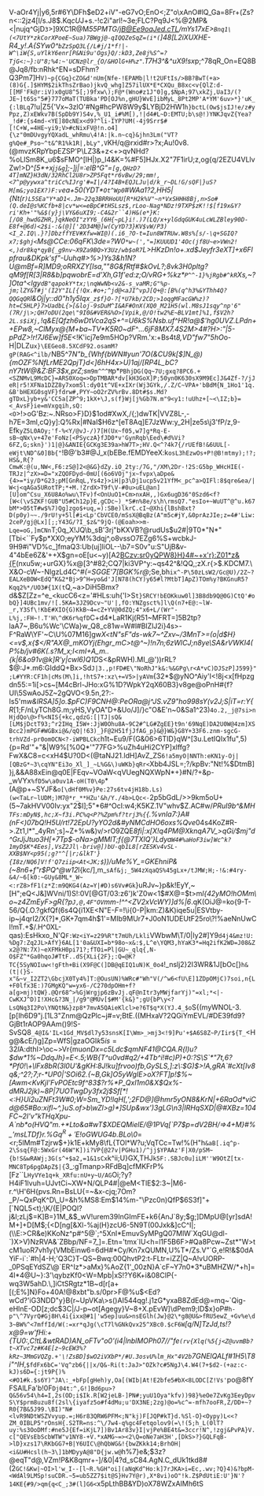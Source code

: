 V-aOr4Yj|y6,5r#6Y\DFh$eD2+iV"-eG7vO;EnO<;Z"o\xAnO#lQ_Ga=8Fr+(Zs?n<::2jz4[l/s.J8$.Kq$cU$J+s.-!c2i"arl!~3e;FLC?Pq9J<%@2MP\&<|nujq^GjD`3`>]9XC1R@M*55PMTG/jB@Ee9oqJed.cTL/mYs17xE>`Bnq1\(<7UtY*zkCorXPoeE~Sua)7BWgj@-qIQQZeSqZ=(i*(`]48[L2iXUXHE-R4_y!.A{SYw0^`bZzSpQ3L{/L#j/1*f!|-W^\iW{S,uYlkY6enr[P&Ni9u'Ogs}Q/:kD3,Ze8j%S^=?TjG<:~}:U"8;%4:~'UCNz@lr_{O/&HOlG+H%z"`.T7H3^&^uX9!sx*p;^78qR_On=EQ8B@Jq8/fb:nRhk^EN=sDFhm?Q3Pm7]H`V)~p{CGq}cZO&d'nUm{Nfe-!EPAMb|l!t2UFtIs/>BB?BwT(+a>(8)G{.]$HYM$2ikThsZrBao)jkvQ_whg]Z57ilUX*E*CXQu_B8xc<v{QlZ:d-[[MF'Fk@r:iV)x0gU8^5[;)9fxw\);F@*(Wno#z1J"0]g,$NpA;97\xkZj,UaI3/(?JE~]t6Ss"5#}777oMaT(TUBka'PD[OJ%n,gHU}WvE]ibMyL_8Pt2MP'A*YM'6uv>*}'uK_{:lBLq`7!u|Z5{'Vx~3zlO'#Ng#hcPW8W9y$LYBjD2HW1`h}bctL(Ow$jsIJ!e/z#yPpz,Z)xEWkv7B(SpDb9Y)S4v,%_U1_i#%M[),!|d4#L~D:EMTU;b\s@!)YNKJqvZ{Yea?_!d#:{s4md-<YE]80cNEx<d9?^li-IYP?UM(-4j9Srr$#[!C+W,=4HE~yi9;V>#cNixFV@!n.o4]{\z"0mDUvgyYQXadL_whRmu\4!A:|k.n~cq}&jhn3Lm("VT?g%Qe#_Pso~^t&^R1%k1R|,bLy",V`KH/q@rxid#r>?x;Au!0v8.(@mvzKRpYbpEZSP'P\LZ3\&+z<+>qvNHd?%oLlSm8K_u6$sFMO^[lH|)p_l4&K=%#F5]HJx.X2"7F1irU;z,og{q/2EZU4VLlvZw!>D^_[5*+xj`j&g`];-]j|=:eIB^G"=`[g,QHzD?4T]mNZ}H3dN/32RhCl2U8r>ZP5Fqt*r6vBw/29;mm!,<7^p@yywxa^triCc%IJrg'#=I|/4?I4B+EQJLJu|d/k_r~DL!G/sQF|}uS?M[m&;yo1EX?)F:v`ea+50(YDT*`Ot^Wp0`#WAa1?2,HH5|{Nt(r`)L5SEa"Y*aD1<.Jm~22q3BRRHoUU[R*H2k%V"~n*VxSHHH8Bj,n>So#(Q.deI@s%KCfb+8|cv*w<=eBpC#tHSLsz$,rLoo-Nag*NDz!9TXP$zK!!$[f19x&Y?ri'Kh+'"%&$(y}j\VY&6uXI9;-C4&2r``4)H&(e*}K:[/O8_hwdGZHR,}qkNeOI"zYY6_(6H{~pL}i!.)7(LQ/x+ylGdqGUK4uLcWLZBley90D-E8f+@6d)<2$i-:&(@]['2D34M@]w(CyYD?3}KV$vW/P3)<I_2.IQ\.}?]DbzffYEV#Xfw=WI@)(.i6_?O-t=Iun8WTRUw.W8s%[s/-\q+SGIQ?x7;$ghj<`Ms@CCe:06qFK\3de=?W0`*w~(',"=]KUUUD1'4Oc(jf8U~e>VWn2!<,)dr8kq*qyB{_g9nv~X9Za9BQ>Y3Uz/wb$oR7`L>HKzDn\!o+.xd$Jeyfr3eXT]+x6Flpfrau&DKpk'sf"-Uuhq#>%>)Ys3&h1N?U@mBf=R]MD9;oRRXZY[Isa,""8G&fRtf#$kOvL?;8vk3H0pltg?qM9f[R[3|R8&b]pqwobrE=d'Xh,G1f'ed:z;O/vRG+%kz*`P^^-1}%jRgb#^kR`Xs,~?]Ota^<lgy`dB"qapokY*tx;\nqWwNb<v2&-s_vaMR;G"%p-jm;lZY&T#j'(I2Y"IL[{!Qx.#o+;^jd@<aJI^vpJ[Q+@:[B%(q^h3%&YThh4Q?QQGqQR`l&Oj|y::d0"h1y5Iqx`_z$f}O-?[*U7kb/2CD;>1oqgMFacGW%z)?ht=C5HLP}7>UadbL{>[&loj-9sDuM^I&AF#OnX(XQ0_M21H5(wl.M8sJ1sqy^np'6"(7R/j\>;QH7oDU(2qe\"9I0&#VER&%O>[Vpik,@/O!tw2%E~BLV1mt]%1,f$V2h?2L.s$iXj,`!q&E[Qfzh6wDtVca2qS+^=U6kS%Nsb.uf^HR!a@$\'hg0UVZ.LPdn++EPw8,~ClMyx@{M+ba~TV*K5R0~dF_^*...6jF8MX7.4S2M>4#?H>:"|5-pPdZ>!r!7J6Ew]f5E*<!K'icj7e9m5HOp?VRm.'x:+Bs4t*8,VD\"fw7"5hO*o-H|DLZu`x}\EEGeo8.5XCdF92.osamM?gP(RAG<^ilb/`NB5^7*N"b\_{Whf{bWN#yun'7O(&CU9k[$]N_@){mOZF%NfLrME2QpjT}d<]6hH4x>U)1aj/[RP4L_bC?nY7tW@&Z:BF3$x,prZ;s*`m9m^^^M`p*`PBhjDG(Qq~7U;gxq?8PC6.+<SZNMvL9McDC}=ARS0Xoq=>DpTMBAR*dv[kH3GoX]P;50yn0K630sX9M9Ec]J&4Zf-?/jJeR|r5!XFNa1DZZ8y7xom5l:dy01t^VE+xIXr(Wj3GYk,/.Z/C~VPA+'bBdM{N_1Ho1'1q.&B'bHEXG0sgVF}fdrw#,PYY~oO2rZV%rBv.8Dt#$s.Md?gTDxL}yb+y&'CC5a[ZP^9;1kX+\J,s(f}Wj[j%Gb7N.m"9<y1:!uUhz+[~<\IZ;b}=<_AvsF}ie=mVxgqih,sQ:<O`>!>oG'Bz:~.NRso>F}D}$1od#XwX,/{;)dwTK|VVZ8L-,-h7E=3ml,cQ}y]:Q%Rx|#NaI$H6z^[eT8Aq]E7JzWw:y_2H|ze5s\j3'fP/z,9-Efk`yZ5L0AOy;'f-%<Y/@vJ-/)7[H(Ux~f05,w7]g*Rq-E-sB~qNx\v+47e'FoNz[<PSyczA}fJD0*v'GynRqb\Eed\#d%Vi?6FZ,G;skn}')1|@}&ANIE{GCKg3E39a>hW7T>;HV.Q<^?4k7{/rUEfB!&6UUL[-eWjt\ND^&0]Bb{"`!B@'b3#@J_x(bEBe.fEMDYeeX:k`osL3hEzwOs+P!@B!mtmy);!?;HS&,R{?CmwK:@(u,NW<,F6:zS@]2<@&G}dZy.iO_2ty:/7G,"/XM\2Dr-!2S:G5bp_WHcHIE(-TRJz|^zX>=D="xZQOFDyd~0mU[(6o6VOj"jx~fvpx\aDpe&{4>=*iy/D*G23;pM[GnRqL,Ys4z}>iH|p3\Dj1ucp5v21YfM<_pc^a>QIFl:8$qre&ea/|W<j<qAGa5URotTP;*+M.!ZrdX>T9f\V-#0u>uEL@an][U]om^Csu_X6U8Ao%wu\TFv)f<OnUuO1+Cm>nxAH,,)Gx6ugD36"0Szd6<f?[W<(\vSZKF!GUB"U5#Ch12p}E,gCDc~)_*S#n%8e/s\h\rmsQ7."esIo+~WuUT^@^u.k67bM*>05tT#w$%7)Qg]zgo$+uq,=):SBe)lkrC.cI~@Xhi{lBshBxt?D(p0y)~~./9rU!y+5l[#i<Lp'CbVCE0/mSsX@BqBz(A"m5c#jY,&0prAzJIe;z=4#'Liw:2ceP/gj@Lx][;;Y43G/?I_$z&"9jQ-(@Eoah>>m-Lqe=oG,]mCNn`T;0q_X!JQ\b_sB'3rj"bKXVB?@rudUs$u2#|9T0*"N*"[Tbi<``Fy$p*XXO;eyYM%3dqj^,o8vssO7EZg6%S+wcbkJ-9H9#i"VD%c_]fmaQ3:Ub(uj]liOL--\b7=S0v"u:S"UjB&v-4"4bEe6Z&'++X$gn=oE[u<~y)[A2<BCzv:sr0yQPW8}H}4#~+x'r}:Z01*z&{F>(nxu5w;+urGX}%x@[3^#82;CQ7|ki3VP^y:~qs42^&!QQ,;zX.r{>$.KDCM7.\X&O-cW~-NIgzLd4C^*\#(=SGGE'7[BGK%r@*;Se,bh`ix^-P\50zLsW2/Gc@U)/2Z~?EALXeBOW<EdQ^K&2*Bj>9^H=yo&d'J[N78(hCY)y65#l?MtbT]ApZ)TOm%y?BKGnuR5?Kqq2%*/UO3#{1X(t`Q,~a>DiH5Bmx?d&$Z[Zz=^e_<kucC6<z='#HLs:uh{'I>S`t}SRCY!bEOKkuw0l]3B8db9Q@0G)CtQ'#obQ}]4UBc1mv/![.5KA=3JZ9Dcv~"U'|,fO:YNZgsct%]l\Q(n7+E@:~lW-_r,Y3Sf\!KbE#XIO{G)KkB~4=cZ+YV@0dZQ;4"x6+L/(Wr"-L%j,:FH~!.T'H\^dK6r%qfD`C+d4*LaR1Kj(R51~MFRT=]5B2tp?laA7~,B6u%Wc'\CWa}w_Q8_c81w=W#l#BIZlJ2i}4s>-F^RaW\YF'~C\U%07M16]gw*X<tN"sF"ds-wk7~^Zxv~/3MnT>=(o|d$H}<=v$,x{$</R"AX@_mKOYj(Ehgr_mC>t@^~)!n7n;6zWlCJ;n8ye\SA&rVWKI4(P%b/jv#6K(.s?M_x;I<mI+A_m..{k|6&o91v@k]R'y|cwl6)Q1D*S<&pRWH).MI_@'))rRL?$@:J*.m6:GIddQ+Bx\>Sd`J|3.,p!FD#E\"NoRhJ"k&:%&GPg\r<A*vC)DJSzP]J599}";L#YYR:CF1h|cMs(M\]i,!htS7+:xz\+=V5>|yAVm`{32*$@yNO^Aiy'I<!8j<x[fHpzgdn55:=1i[>cs~[M4cBrl-JHo:xG%1D?WpkY2qX60B3}v8ge@oPnH#{f?UI\5SwAoJ5Z~2gQVO<9.5n,2?:-Is5'm*w&lRSA]5]o.$pFC)F9CNH@:PeORa@j^JS.vZ9"ho998sY(v2J;S|iT=r:Y{R*[1;F/nLyTCh8G.m;yHS,VyOA"D+&Uo/J]/}c"O&E'n~0&Sa1^23)`4o.2,_j@7si>nHjdQo\@>f%<NIS{+kc,qdzG:[|TJ|sQ&[LM$jDctT93;^r2IHq_I5W+:JjW0Ohu8A~9C2#^LG#ZgEE}t9n'69NqE)DA2U0W@4zm]XSBcc2)mPGF#WGBxi@&/qQ|!63)_}F@2H51fjJfAG_p}&@}W&}G8Y+33F6.znm-sgcG-trhVZd-pr0omOCN<?-iWPBLCkc`h1t~Eu9/F(G&06>6TID}qW^[3u.LetIQIx1fu",5){p=Rd'"+"&|W9%[%0Q*'"77FG>%uZh4uHi2CYP]xlffg?FwX&C8=c<xH4$U?0D<(@taNJ21.ldH]AvZ_ZS`6!a5myO|NNTh:eKN1y-Oj|[QBzG*~3\cqYN"Ei3o_Xl_]_~L%G&\)uWKb}qRr<`Xbb4JSL=;?/kpBv:"Nt!%$DtmB]}j,&&A88xEin@q0E|FEqv~VOaW<qVUegNQXWpN*+}#N/?+&p-_wVYx`%fD5w\a0uv1A-oH(T0\4p`*(A\@p+~SYJF&`o[\dHf0M%v}Pe:27s6tv4jH18b.Ls)(w<TaLr~lUDM;)M7@*r_**HZu'&h/Y./4b>LQc<-`2p5bGdL\/>>9km5oU+(5~7akHVV00Iv:yx"2$I];5"*6#^OcI:w4;K5KZ.1V"whv$Z.AC#w/*PRuI9b^&MH`TFs:mDyN$,hc;X~f3i.PC%q<P?%Zpm%f?trj3%{`{.%vnIa7:}A#(nF\<)07bQ!H5U/rt!72EpU?yYO2d&#yNMCdHO6oxs%Qve*04s4KoZ#R->.Zt1,l*"_4yRn';s]~Z+%w&)v/>rO9ZQE*8fi|:x[X!q4PM@XknqA7V_>qGi/$mj"d^GrJjJtuo3H[+7Tp$-oNa>gMMlT;f{@7TXIQ'}Ldya`W4#%aHoF3iw]Wc^k?1myD$K*4Ees],VsZ2Jl\-briv@])bU-qb1L8[rZESKv4vSL-XXB$NY<p95(;g?"^[|r;&lkT'}{I8z/NQ6]V!f'Q7ziip<At<JK;$`))/uMe%Y_=GKEhniP&(~8n6+f"r$PQ^@w12*l{kc\/],m_`sAf&j;_5W4zXqaQS%45gLx+/tJMW;H;-!&:#4ry-&4/~6[k0:~GUy&8ML*_W~<:rZ8>fF1(z*Z:m9QKG4(Az=Y|#D)s6Vv#Gk`}uRJv~}p&k!EyY,~[H";eQ<J&]WVni/1)S!:0V[@GT/03:z6')k'Z0w<1$#X@=$t>m*l{42yMO!hOMm\o~z4ZmEyF>gR{?p`J,@,4F"OV`mm-!^^<ZV2xVcWY)]d%|6*.qK(OiJ@=ko{9-T-56/Q{.O.?gkfQf(6s4Q{i1XE<N"E-*F*=!\i{0-P|km:Z)&K)iqe5u|ESVtby-ip~j4qrI2/X{?]*,GK+7qm4h$1'=MIb9MUr7+J0oN1UDEUtF25ro\?!%aeNnUwCI!mT.+$/.H^0XL-qas):EsHkxo_N'Q`F:Wz<iY=z29%R"t7mUh/Lkli`VWbwM\T/0|Iy2#]Y9`d4j4&mz!U:%Dg7:Zq2JL>AfY}6AL[1'0a&UXI=b*98o~x&:$,L^e\YQM3,hYaK3*=Hq2ifK2WD=J08&Zx2@?N:7X)~eXFMkH0pi71?;fTOi=Pl|GU~_qlq{,N-O$FZ^*Ga0hqoJ#TtF..dS{XLi{2F};:Q=@K?TC{5SyNOIuw<!gFth+Bi(X9F@C(]DB@qEIQ1uN)K_0o4`!_nslj2}2I3WR&1J[bOc[}`h&(t|(}S-x"&~v_I2ZT2\GbcjX0Ty4%]T:@OusUN)%WRc#"Wh"V(/^w6<fU\E]1ZDpOMjC)7soi,n{L+F0lfx3E:)7GMgKQ"w=yx6-/C270dpOHm+f?a[g>mj)tQW}.@Qr68^>%GjWrgjp6zBvJj.qF@nItr3yMWjfarYj)"=xl;*<|-CwKXJ^D)I!XHc&?3N_|/g9"@MUv[$#M'{k&}";gU{bP\y<?LsQNq3I2Po\YNQtN&}zp8*7mvA5QAieKlcl>e?6T$q*X(YJ.4_$o`S{(myWNOL-3\.[p[Ih6D9"j.[1L3"Znm@QzPlc~j#=v;BtE.((MHxaV?2QGiYmEVL/#DE39fd9?GjBt1rAOP9AAm()9!S-SvSQ8`_4@I&'IL<1Gd_MV$dl7y53snsK[I\Wm>_>mj3<!9]Pu'+$A6S8Z~P/Iir${T_`<Hg@&*c*E/)g]Zp=WfS|gzaOGI$k5is=32l%3X[*rGuR/$A:dthI>\oc~>Vr{mu*onDx=c5Ldc$qmNF41@CQA.R{l)u?$dw*1%~DdqJh}=E<.5;WB{T^u0vd#q2/+4Tb^i!#c)P)+0:?S\S`*"7t,6?*Pf0!\+\lFx8bR(3l0U'&gKH:8J!ku]frvoo)fb,GySLS,]:z\:$G)$>!A,gRA`#cXt[Iv8q&;^2?;7;r-*UP0|'SOi62.{~B,Gk]O5yWgIE>oX?FT]p!$%~[Awm<KvKjI'FvPOEtc9f^83$?r%*P_Qxl1m0&X$Qx%-dMRJ2jk)~8P|7UOTwgDy3fx2j$Sf[*!<:H}Ui2uZNFt3W#0;W=Sm_YD!lqH[,';2FD@]@hmr5yON8&KrN|+6RaOd*viCd@65#Bo:xifl~^,}uS.of>b\wZl>g)*]SUp&wx')3gLG\n3|IRHqSXD|@#XBz=104FC~2I'v"kTHqXpu-A`nb*o(HVQ"m.+*Lto&a#wT$XDEQMielE/@1PVq[\`P7$p=dV2BH/=>4+M}#%_'msLTDf}r.%$Gq^R+'E!oGWUG4b.BL%oX&C\Zh&/iq$o\0*=<r;5lMm#Tzjrw$+}k1E+kMy8\fL{TOl*W?u;VqTCc=Tw!%(H"h`&aB[.iq^p-2\Ssq{F@:5WxGr(46W"K])i?VP{@27v|PGHu1)/^jj$YPAAz'F|X0/pSM~{b!S&wRAWj;3G(s^+$a2,=1&1sCx`k^ii;U}GX,THJ`k5F:.SBJc0u]iLM''W9OtZ[tx-MNC8Tp6pgDApZ$|{`3_:gTmanp>RFdBq]cfMKFrP%[Fz``L`HyVYe1q+k_XRfu:nU+y~U/AG`Oi;?y?H4i<wH>F1lvuh=UJvtCi~XW+N/QLP4#|@eM<TlE$2:3~|M6-r.^\H'6H{pvs.Rn=BsLU{=~&x-cjq;7Om?_P/~QxPqK^D\_U=&h%MS8:Em$14%m-"\Pzc0n)QfP$6S3f]"+[`NQL5<t);\K/{E|POQl?j&I;zLj$=K]B=}1M_&$_wV!urem39InGImFE+k6{AnJ`8y;$g;]DMpU@[yr]sdA!M+]+D[M$;{<D[ng[&Xl-%aj(H}zcU6-5N9T(00Jxk&]cC^I|;(\\E:>CR&e)KKoNz^p#^5@`;^5XnI*EmuvSyMPgQ07MlW`XqGU@dl-`)X>V)NzRVA&`ZBbp/NF=7_]=.Etn='tmx`lU<h=l1F5B6F>#Qa8Pcw~Zst*"W>tcM1uoR7vh1y{VMbEinw6=6dH#*Cy/Kn7xQUMN,U%T*/Zs.V"`G,e!R!&$0dAYiF-i`:`#h|4-H;'Q3C}T-QS~Bwq:00QhvtP2:t-FLtr=iZZ|Q~A!vUORP-_0PSqEYdSZ\@`ER^Iz*>aMx}%AoZ{1'_00zN}A`cF~Y7n0*3*uBMHZW/*+h]=4I*4@U~}:3'\qybzKf0<W=Mpb|xS!?Y6K+i&08CIP{-wq3W5ahD.\,]iCtSRgtz*1B~d[r[a+[(;E%]N}Fo+40A!@8xbt"b.s/0pr>F@%u$<Ed?wCd?'iG3NDD"y}B{r~UpVKa\>s()AI544qg!.j1zG*yxaB8ZdEd@=mq~`Qig-eHlnE-OD[z;dc$3C|/J-p~ot[Agegy}V~8+X.pEvW]\dPem9;ID$x}oP#`h-p"\^7VyrQ#Gj8H\4i{ixx@#1|'w5ep]uu&>nsEGlh(Jw}@2\*g8@U&>fRU5ewZ_+Gv%e\d3~BW%^<7mffId/W(:=xr*qJg(\cT7l%GNkQvx25^XBc0.$cF6W`*[q/N]TzJd,ts!?x@9=w'fHi:+{TU0:,C!tL&wtRAD)AN_oFTv"o0'(i4|lnblMOPh07//"fe`(rv{Xlq(%5{j<Z@uvmBb?t~XTvc7z#K4E[z~9cEW3%?kRz~3MmGVQZg.+'\!ZsBD]$wO2iVXbP*/#U.3osvU%lm_Hx"4V2b`7GNElQALf#1H5\T8i"\^IH*,`$fdFx6bC='Vq^zb6{||x/Q&-Ri(t:JaJ>"OZk?c#5NgJ\4.W4(7+$d2-(+az:c-kJ)s6D={:jt9P{)%<#O1#k.$s6Y)^JA\:_+bFp[gHeh)y,Oa[(WIb|At!E2bfe5#bX<8LODC[Z!Vs'`po@8fYFSAlLFa'b!0F`Dj04t:^,G!]Bd6pu>?Q&56v54\h4=I,2s(OD;i$Ik.R[W2jeLB-]PN#;yuU1Oya"kfv))98}%eOe7ZvKg3EeyDpvS\Y$prm8uzu8f(2sl\{iyafz5o#f4dMu;u'DX3NE;2zg)@o=%c^=-mfh7ooFR,Z/DD+~?R0{7B&5J99.\BI)"N#<lvR9NDtWSZVvyup.=;H6r83QRW6PFM<;N"kj)F[JQP#kT}d.%Sl-O}<Oypy)L<<?ZM_0IBLP5"rOnsH{.S2TR=ns:^\/7w4-q%gc4Fetqolov9(=\!(5;h_L(0lT?uy:%s3OoDMf:#ne5J{Ef=iKjL7])Bv1Ar83v}I|vjPe%BE4t&=3ccr!N^,!zgj&PvPA}V.c["QEVsEbScbWTW"v1NY8-+V.*xAMG~=><2\Q=oNe7aH3H',[DkS>?}GQLFqB->lD}xzs17\RKbGG7+B|Y6UIC\@hQbWG&!{bwZKkk14;BrhOH|<i&U#Hcsl(h~3\]1bMDyyA@8"D{jw.w@`h%7}e&;$3z?@eqT"d@,VZm!P&K8qmr+-]/&0|4?d_sC84.AgN.C_dUk1tkd8#(2`GC!&Kw|~OI>l'w_I--[l~R.%GH"oi](aNqKd^Ho:k]7rJKA>i=Ec,.wv;?Q}4)&?bpM-<WdAl9LMSp!suCDR.~5=ub5ZZ7$it@S}Hv7Y@r),X*8vi)oO"!k.Z$PdUtiE:U'}N'?14KE{#9/>qm{q<C_;3#(l]G6<`x5pLthBB&YD)oX78WZxAIMh6tS